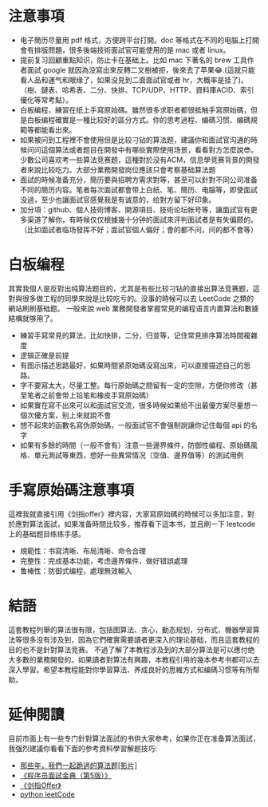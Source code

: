 # 注意事項

- 电子簡历尽量用 pdf 格式，方便跨平台打開。doc 等格式在不同的电腦上打開會有排版問題，很多後端技術面試官可能使用的是 mac 或者 linux。
- 提前复习回顧重點知识，防止卡在基础上。比如 mac 下著名的 brew 工具作者面試 google 就因為没寫出來反轉二叉樹被拒，後來去了苹果😂.(這就只能看人品和運气和眼缘了，如果没見到二面面試官或者 hr，大概率是挂了)。（樹、鏈表、哈希表、二分、快排、TCP/UDP、HTTP、資料庫ACID、索引優化等常考點）。
- 白板编程，練習在纸上手寫原始碼。雖然很多求职者都很抵触手寫原始碼，但是白板编程確實是一種比较好的區分方式。你的思考過程、编碼习惯、编碼規範等都能看出來。
- 如果被问到工程裡不會使用但是比较刁钻的算法题，建議你和面試官沟通的時候问问這個算法或者题目在開發中有哪些實際使用场景，看看對方怎麼說😎。少數公司喜欢考一些算法竞赛题，這種對於没有ACM，信息學竞赛背景的開發者來說比较吃力。大部分業務開發岗位應該只會考察基础算法题
- 面試的時候准备充分，簡历要與招聘方需求對等，甚至可以針對不同公司准备不同的簡历内容。笔者每次面試都會带上白纸、笔、簡历、电腦等，即使面試没過，至少也讓面試官感覺我是有诚意的，给對方留下好印象。
- 加分項：github、個人技術博客、開源項目、技術论坛帐号等，讓面試官有更多渠道了解你，有時候仅仅根據幾十分钟的面試來评判面試者是有失偏颇的。（比如面試者临场發挥不好；面試官個人偏好；會的都不问，问的都不會等）


# 白板编程
其實我個人是反對出纯算法题目的，尤其是有些比较刁钻的直接出算法竞赛题，這對與很多做工程的同學來說是比较吃亏的。没事的時候可以去 LeetCode 之類的網站刷刷基础题。
一般來說 web 業務開發者掌握常見的编程语言内置算法和數據結構就够用了。

- 練習手寫常見的算法，比如快排，二分，归並等，记住常見排序算法時間複雜度
- 逻辑正確是前提
- 有图示描述思路最好，如果時間紧原始碼没寫出來，可以直接描述自己的思路。
- 字不要寫太大，尽量工整。每行原始碼之間留有一定的空隙，方便你修改（甚至笔者之前會带上铅笔和橡皮手寫原始碼）
- 如果實在寫不出來可以和面試官交流，很多時候如果给不出最優方案尽量想一個次優方案，别上來就說不會
- 想不起來的函數名寫伪原始碼，一般面試官不會强制說讓你记住每個 api 的名字
- 如果有多餘的時間（一般不會有）注意一些邊界條件，防御性编程、原始碼風格、單元測試等東西，想好一些異常情况（空值、邊界值等）的測試用例

# 手寫原始碼注意事項

這裡我就直接引用《剑指offer》裡内容，大家寫原始碼的時候可以多加注意，對於應對算法面試，如果准备時間比较多，推荐看下這本书，並且刷一下
leetcode 上的基础题目练练手感。

- 規範性：书寫清晰、布局清晰、命令合理
- 完整性：完成基本功能，考虑邊界條件，做好错誤處理
- 鲁棒性：防御式编程，處理無效輸入


# 結語
這套教程列舉的算法很有限，包括图算法、贪心，動态规划，分布式，機器學習算法等很多没有涉及到，因為它們確實需要讀者更深入的理论基础，而且這套教程的目的也不是針對算法竞赛。
不過了解了本教程涉及到的大部分算法是可以應付绝大多數的業務開發的。如果讀者對算法有興趣，本教程引用的幾本参考书都可以去深入學習。希望本教程能對你學習算法、养成良好的思維方式和编碼习惯等有所帮助。

# 延伸閱讀
目前市面上有一些专门針對算法面試的书供大家参考，如果你正在准备算法面試，我强烈建議你看看下面的参考資料學習解题技巧:

- [那些年，我們一起跪過的算法题[影片]](https://zhuanlan.zhihu.com/p/35175401)
- [《程序员面試金典（第5版）》](https://book.douban.com/subject/25753386/)
- [《剑指Offer》](https://book.douban.com/subject/25910559/)
- [python leetCode](https://github.com/HuberTRoy/leetCodek)
